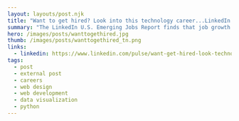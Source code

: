 ```yaml
---
layout: layouts/post.njk
title: "Want to get hired? Look into this technology career...LinkedIn Jobs Report finds"
summary: "The LinkedIn U.S. Emerging Jobs Report finds that job growth in the next decade outstrips growth in the previous decade creating 11.5 million jobs, estimating that 65% of children entering primary school will hold jobs that don't yet exist."
hero: /images/posts/wanttogethired.jpg
thumb: /images/posts/wanttogethired_tn.png
links:
  - linkedin: https://www.linkedin.com/pulse/want-get-hired-look-technology-careerlinkedin-jobs-finds-villalobos/
tags:
  - post
  - external post
  - careers
  - web design
  - web development
  - data visualization
  - python
---
```


